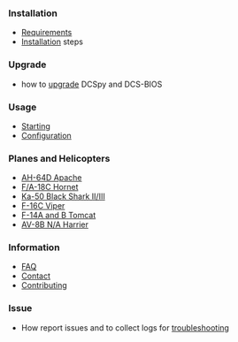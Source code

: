 ### Installation
  * [Requirements](installation#requirements)
  * [Installation](installation#installation) steps
### Upgrade
  * how to [upgrade](Upgrade#upgrade) DCSpy and DCS-BIOS
### Usage
  * [Starting](Usage#Starting)
  * [Configuration](usage#configuration)
### Planes and Helicopters
  * [AH-64D Apache](Planes-and-Helicopters#ah-64d-apache)
  * [F/A-18C Hornet](Planes-and-Helicopters#fa-18c-hornet)
  * [Ka-50 Black Shark II/III](Planes-and-Helicopters#ka-50-black-shark-iiiii)
  * [F-16C Viper](Planes-and-Helicopters#f-16c-viper)
  * [F-14A and B Tomcat](Planes-and-Helicopters#f-14a-and-b-tomcat)
  * [AV-8B N/A Harrier](Planes-and-Helicopters#av-8b-na-harrier)
### Information
  * [FAQ](Information#faq)
  * [Contact](Information#new-ideas)
  * [Contributing](Information#contributing)
### Issue
  * How report issues and to collect logs for [troubleshooting](Report-issue#troubleshooting)